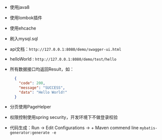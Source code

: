 * 使用java8
* 使用lombok插件
* 使用ehcache
* 刷入mysql.sql
* api文档：`http://127.0.0.1:8080/demo/swagger-ui.html`
* helloWorld : `http://127.0.0.1:8080/demo/test/hello`
* 所有数据接口均返回Result，如：

    ```json
      {
        "code": 200,
        "message": "SUCCESS",
        "data": "Hello World!"
      }
    ```

* 分页使用PageHelper
* 权限控制使用spring security，开发环境下不做登录校验
* 代码生成：Run -> Edit Configurations -> + Maven commend line ```mybatis-generator:generate -e```
